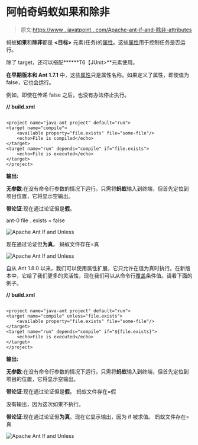 # 阿帕奇蚂蚁如果和除非

> 原文:[https://www . javatpoint . com/Apache-ant-if-and-除非-attributes](https://www.javatpoint.com/apache-ant-if-and-unless-attributes)

蚂蚁**如果**和**除非**都是 **<目标>** 元素(任务)的[属性](xml-attributes)。这些[属性](attribute)用于控制任务是否运行。

除了 target，还可以搭配**<target>****T6【JUnit>**元素使用。

**在早期版本和 Ant 1.7.1** 中，这些[属性](xhtml-attributes)只是属性名称。如果定义了属性，即使值为 false，它也会运行。

例如，即使在传递 false 之后，也没有办法停止执行。

**// build.xml**

```

<project name="java-ant project" default="run">
<target name="compile">
    <available property="file.exists" file="some-file"/>
    <echo>File is compiled</echo>
</target>
<target name="run" depends="compile" if="file.exists">
    <echo>File is executed</echo>
</target>
</project>

```

**输出:**

**无参数**:在没有命令行参数的情况下运行。只需将**蚂蚁**输入到终端，但首先定位到项目位置，它将显示空输出。

**带论证**:现在通过论证但是**假**。

ant-0 file . exists = false

![Apache Ant If and Unless](../Images/e7fdf39d2160146abf9a56b25449200f.png)

现在通过论证但**为真**。
蚂蚁文件存在=真

![Apache Ant If and Unless](../Images/5e2de6cd36f28f5545f7ed32ecfd4209.png)

自从 Ant 1.8.0 以来，我们可以使用属性扩展，它只允许在值为真时执行。在新版本中，它给了我们更多的灵活性，现在我们可以从命令行[覆盖](method-overriding-in-java)条件值。请看下面的例子。

**// build.xml**

```

<project name="java-ant project" default="run">
<target name="compile" unless="file.exists">
    <available property="file.exists" file="some-file"/>
</target>
<target name="run" depends="compile" if="${file.exists}">
    <echo>File is executed</echo>
</target>
</project>

```

**输出:**

**无参数**:在没有命令行参数的情况下运行。只需将**蚂蚁**输入到终端，但首先定位到项目的位置，它将显示空输出。

**带论证**:现在通过论证但是**假**。
蚂蚁文件存在=假

没有输出，因为这次如果不执行。

**带论证**:现在通过论证但**为真**。现在它显示输出，因为 if 被求值。
蚂蚁文件存在=真

![Apache Ant If and Unless](../Images/ff455e482e3a25109fb7ae850736ffd9.png)